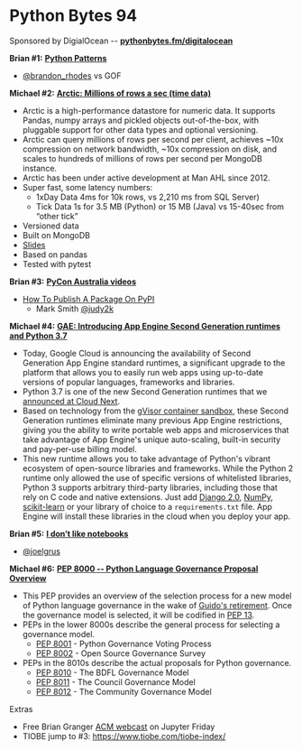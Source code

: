 # Python Bytes 94
Sponsored by DigialOcean -- [**pythonbytes.fm/digitalocean**](https://pythonbytes.fm/digitalocean)

**Brian #1:** [**Python Patterns**](http://python-patterns.guide/)

- [@brandon_rhodes](https://twitter.com/brandon_rhodes) vs GOF

**Michael #2:** [**Arctic: Millions of rows a sec (time data)**](https://github.com/manahl/arctic)

- Arctic is a high-performance datastore for numeric data. It supports Pandas, numpy arrays and pickled objects out-of-the-box, with pluggable support for other data types and optional versioning.
- Arctic can query millions of rows per second per client, achieves ~10x compression on network bandwidth, ~10x compression on disk, and scales to hundreds of millions of rows per second per MongoDB instance.
- Arctic has been under active development at Man AHL since 2012.
- Super fast, some latency numbers:
	- 1xDay Data 4ms for 10k rows, vs 2,210 ms from SQL Server)
	- Tick Data 1s for 3.5 MB (Python) or 15 MB (Java) vs 15-40sec from “other tick”
- Versioned data
- Built on MongoDB
- [Slides](https://www.slideshare.net/JamesBlackburn1/2015-pydata-highperformance-iot-and-financial-data-storage-with-python-and-mongodb)
- Based on pandas
- Tested with pytest

**Brian #3:** [**PyCon Australia videos**](https://www.youtube.com/playlist?list=PLs4CJRBY5F1KrUr7z_2mur2QdAKXyh-k3)

- [How To Publish A Package On PyPI](https://www.youtube.com/watch?v=QgZ7qv4Cd0Y&t=0s&list=PLs4CJRBY5F1KrUr7z_2mur2QdAKXyh-k3&index=39)
  - Mark Smith [@judy2k](https://twitter.com/judy2k)
[](https://www.youtube.com/watch?v=QgZ7qv4Cd0Y&t=0s&list=PLs4CJRBY5F1KrUr7z_2mur2QdAKXyh-k3&index=39)

**Michael #4:** [**GAE: Introducing App Engine Second Generation runtimes and Python 3.7**](https://cloud.google.com/blog/products/gcp/introducing-app-engine-second-generation-runtimes-and-python-3-7)

- Today, Google Cloud is announcing the availability of Second Generation App Engine standard runtimes, a significant upgrade to the platform that allows you to easily run web apps using up-to-date versions of popular languages, frameworks and libraries.
- Python 3.7 is one of the new Second Generation runtimes that we [announced at Cloud Next](https://cloud.google.com/blog/products/gcp/bringing-the-best-of-serverless-to-you). 
- Based on technology from the [gVisor container sandbox](https://cloud.google.com/blog/products/gcp/open-sourcing-gvisor-a-sandboxed-container-runtime), these Second Generation runtimes eliminate many previous App Engine restrictions, giving you the ability to write portable web apps and microservices that take advantage of App Engine's unique auto-scaling, built-in security and pay-per-use billing model.
- This new runtime allows you to take advantage of Python's vibrant ecosystem of open-source libraries and frameworks. While the Python 2 runtime only allowed the use of specific versions of whitelisted libraries, Python 3 supports arbitrary third-party libraries, including those that rely on C code and native extensions. Just add [Django 2.0](https://docs.djangoproject.com/en/2.0/releases/2.0/), [NumPy](http://www.numpy.org/), [scikit-learn](http://scikit-learn.org/stable/) or your library of choice to a `requirements.txt` file. App Engine will install these libraries in the cloud when you deploy your app.

**Brian #5:** [**I don’t like notebooks**](https://docs.google.com/presentation/d/1n2RlMdmv1p25Xy5thJUhkKGvjtV-dkAIsUXP-AL4ffI/edit#slide=id.g3b55ec3453_0_4)

- [@joelgrus](https://twitter.com/joelgrus)

**Michael #6:** [**PEP 8000 -- Python Language Governance Proposal Overview**](https://www.python.org/dev/peps/pep-8000/)

- This PEP provides an overview of the selection process for a new model of Python language governance in the wake of [Guido's retirement](https://mail.python.org/pipermail/python-committers/2018-July/005664.html). Once the governance model is selected, it will be codified in [PEP 13](https://www.python.org/dev/peps/pep-0013).
- PEPs in the lower 8000s describe the general process for selecting a governance model.
	- [PEP 8001](https://www.python.org/dev/peps/pep-8001) - Python Governance Voting Process
	- [PEP 8002](https://www.python.org/dev/peps/pep-8002) - Open Source Governance Survey
- PEPs in the 8010s describe the actual proposals for Python governance. 
	- [PEP 8010](https://www.python.org/dev/peps/pep-8010) - The BDFL Governance Model
	- [PEP 8011](https://www.python.org/dev/peps/pep-8011) - The Council Governance Model
	- [PEP 8012](https://www.python.org/dev/peps/pep-8012) - The Community Governance Model

Extras

- Free Brian Granger [ACM webcast](https://on.acm.org/t/project-jupyter-from-computational-notebooks-to-large-scale-data-science-with-sensitive-data/879) on Jupyter Friday
- TIOBE jump to #3: https://www.tiobe.com/tiobe-index/
